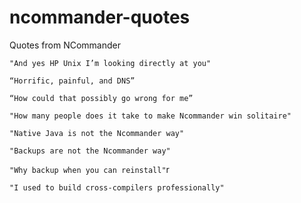 # ncommander-quotes
Quotes from NCommander

`"And yes HP Unix I’m looking directly at you"`

`“Horrific, painful, and DNS”`

`“How could that possibly go wrong for me”`

`"How many people does it take to make Ncommander win solitaire"`

`"Native Java is not the Ncommander way"`

`"Backups are not the Ncommander way"`

`"Why backup when you can reinstall"`r

`"I used to build cross-compilers professionally"`
